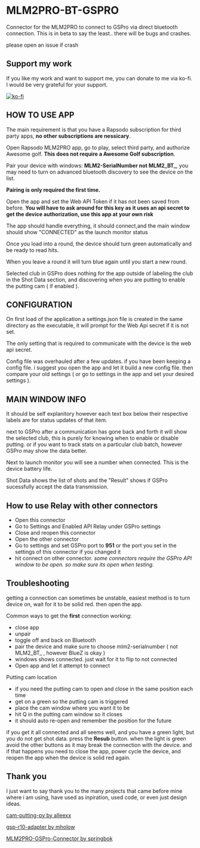 # MLM2PRO-BT-GSPRO
Connector for the MLM2PRO to connect to GSPro via direct bluetooth connection.
This is in beta to say the least.. there will be bugs and crashes.

please open an issue if crash

## Support my work
If you like my work and want to support me, you can donate to me via ko-fi. I would be very grateful for your support.

[![ko-fi](https://ko-fi.com/img/githubbutton_sm.svg)
](https://ko-fi.com/D1D8VL7RV)

## HOW TO USE APP
The main requirement is that you have a Rapsodo subscription for third party apps, **no other subscriptions are nessicary**.

Open Rapsodo MLM2PRO app, go to play, select third party, and authorize Awesome golf. **This does not require a Awesome Golf subscription**.

Pair your device with windows: **MLM2-SerialNumber not MLM2_BT_**, you may need to turn on advanced bluetooth discovery to see the device on the list.

**Pairing is only required the first time.**

Open the app and set the Web API Token if it has not been saved from before. **You will have to ask around for this key as it uses an api secret to get the device authorization, use this app at your own risk**

The app should handle everything, it should connect,and the main window should show "CONNECTED" as the launch monitor status

Once you load into a round, the device should turn green automatically and be ready to read hits.

When you leave a round it will turn blue again until you start a new round.

Selected club in GSPro does nothing for the app outside of labeling the club in the Shot Data section, and discovering when you are putting to enable the putting cam ( if enabled ).

## CONFIGURATION
On first load of the application a settings.json file is created in the same directory as the executable, it will prompt for the Web Api secret if it is not set.

The only setting that is required to communicate with the device is the web api secret.

Config file was overhauled after a few updates. if you have been keeping a config file. i suggest you open the app and let it build a new
config file. then compare your old settings ( or go to settings in the app and set your desired settings ).

## MAIN WINDOW INFO
It should be self explanitory however each text box below their respective labels are for status updates of that item.

next to GSPro after a communication has gone back and forth it will show the selected club, this is purely for knowing when to enable or disable putting. or if you want to track stats on a particular club batch, however GSPro may show the data better.

Next to launch monitor you will see a number when connected. This is the device battery life.

Shot Data shows the list of shots and the "Result" shows if GSPro sucessfully accept the data transmission.

## How to use Relay with other connectors
- Open this connector
- Go to Settings and Enabled API Relay under GSPro settings
- Close and reopen this connector
- Open the other connector
- Go to settings and set GSPro port to **951** or the port you set in the settings of this connector if you changed it
- hit connect on other connector. *some connectors require the GSPro API window to be open. so make sure its open when testing.*

## Troubleshooting
getting a connection can sometimes be unstable, easiest method is to turn device on, wait for it to be solid red. then open the app.

Common ways to get the **first** connection working:
- close app
- unpair
- toggle off and back on Bluetooth
- pair the device and make sure to choose mlm2-serialnumber ( not MLM2_BT_ , however BlueZ is okay )
- windows shows connected. just wait for it to flip to not connected
- Open app and let it attempt to connect

Putting cam location
- if you need the putting cam to open and close in the same position each time
- get on a green so the putting cam is triggered
- place the cam window where you want it to be
- hit Q in the putting cam window so it closes
- it should auto re-open and remember the position for the future

if you get it all connected and all seems well, and you have a green light, but you do not get shot data.
press the **Resub** button. when the light is green avoid the other buttons as it may break the connection with the device.
and if that happens you need to close the app, power cycle the device, and reopen the app when the device is solid red again.


## Thank you
I just want to say thank you to the many projects that came before mine where i am using, have used as inpiration, used code, or even just design ideas.

[cam-putting-py by alleexx](https://github.com/alleexx/cam-putting-py)

[gsp-r10-adapter by mholow](https://github.com/mholow/gsp-r10-adapter)

[MLM2PRO-GSPro-Connector by springbok](https://github.com/springbok/MLM2PRO-GSPro-Connector)

